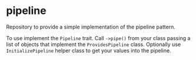 # pipeline
Repository to provide a simple implementation of the pipeline pattern.

To use implement the `Pipeline` trait.
Call `->pipe()` from your class passing a list of objects that implement the `ProvidesPipeline` class.
Optionally use `InitializePipeline` helper class to get your values into the pipeline.
